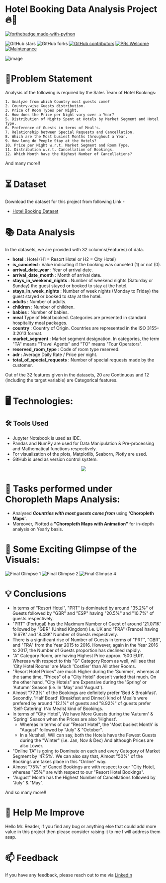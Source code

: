 
# Hotel Booking Data Analysis Project 🔥🍁

<p align="center">

  [![forthebadge made-with-python](http://ForTheBadge.com/images/badges/made-with-python.svg)](https://www.python.org/)
  
  ![GitHub stars](https://img.shields.io/github/stars/Lokesh-Attarde/Hotel_Booking_Data_Analysis)
  ![GitHub forks](https://img.shields.io/github/forks/Lokesh-Attarde/Hotel_Booking_Data_Analysis)
  [![GitHub contributors](https://img.shields.io/github/contributors/Lokesh-Attarde/Hotel_Booking_Data_Analysis.svg)](https://GitHub.com/Lokesh-Attarde/Hotel_Booking_Data_Analysis/graphs/contributors/)
  [![PRs Welcome](https://img.shields.io/badge/PRs-welcome-brightgreen.svg?style=flat-square)](http://makeapullrequest.com)
  [![Maintenance](https://img.shields.io/badge/Maintained%3F-yes-green.svg)](https://GitHub.com/Naereen/StrapDown.js/graphs/commit-activity)
</p>  

![image](https://user-images.githubusercontent.com/84115928/140745716-6591df44-5f14-47e4-a557-6959f9591fd3.jpg)

# 📝Problem Statement
Analysis of the following is required by the Sales Team of Hotel Bookings:

    1. Analyze from which Country most guests come?
    2. Country-wise Guests distribution.
    3. Price of Room Types per Night.
    4. How does the Price per Night vary over a Year?
    5. Distribution of Nights Spent at Hotels by Market Segment and Hotel Type.
    6. Preference of Guests in terms of Meal's.
    7. Relationship between Special Requests and Cancellation.
    8. Which are the Most busiest Months throughout a Year.
    9. How long do People Stay at the Hotels?
    10. Price per Night w.r.t. Market Segment and Room Type.
    11. Distribution w.r.t. Cancellation of Bookings.
    12. Which Month have the Highest Number of Cancellations?

And many more!!

# ⏳ Dataset
Download the dataset for this project from following Link -
* [Hotel Booking Dataset](https://github.com/Lokesh-Attarde/Hotel_Booking_Data_Analysis/blob/305582b840d1dccedb983e1c9afaf66e42946588/hotel_bookings.csv)

# 📚 Data Analysis
In the datasets, we are provided with 32 columns(Features) of data.

* **hotel** : Hotel (H1 = Resort Hotel or H2 = City Hotel)
* **is_canceled** : Value indicating if the booking was canceled (1) or not (0).
* **arrival_date_year** : Year of arrival date.
* **arrival_date_month** : Month of arrival date.
* **stays_in_weekend_nights** : Number of weekend nights (Saturday or Sunday) the guest stayed or booked to stay at the hotel.
* **stays_in_week_nights** : Number of week nights (Monday to Friday) the guest stayed or booked to stay at the hotel.
* **adults** : Number of adults.
* **children** : Number of children.
* **babies** : Number of babies.
* **meal** Type of Meal booked. Categories are presented in standard hospitality meal packages.
* **country** : Country of Origin. Countries are represented in the ISO 3155–3:2013 format.
* **market_segment** : Market segment designation. In categories, the term "TA" means "Travel Agents" and "TO" means "Tour Operators".
* **reserved_room_type** : Code of room type reserved.
* **adr** : Average Daily Rate / Price per night.
* **total_of_special_requests** : Number of special requests made by the customer.

Out of the 32 features given in the datasets, 20 are Continuous and 12 (including the target variable) are Categorical features.

# 🖥️ Technologies:
## 🛠️ Tools Used
* Jupyter Notebook is used as IDE.
* Pandas and NumPy are used for Data Manipulation & Pre-processing and Mathematical functions respectively.
* For visualization of the plots, Matplotlib, Seaborn, Plotly are used.
* GitHub is used as version control system.

<p align="center">
  <img src="https://user-images.githubusercontent.com/84115928/141269995-77714aa7-9b0c-4b11-a94c-e1639a0a743b.png">
</p>

# 🎉 Tasks performed under Choropleth Maps Analysis:
* Analysed ***Countries with most guests come from*** using **'Choropleth Maps'**.
* Moreover, Plotted a **"Choropleth Maps with Animation"** for in-depth analysis on Yearly basis.

# 🌱 Some Exciting Glimpse of the Visuals:
![Final Glimpse 1](https://user-images.githubusercontent.com/84115928/141301079-637277f2-a00f-4808-9c38-594b22756412.gif)
![Final Glimpse 2](https://user-images.githubusercontent.com/84115928/141341458-ef8881a7-70b4-4db5-b57e-b3d5795d184b.gif)
![Final Glimpse 4](https://user-images.githubusercontent.com/84115928/141303002-feaed86b-ba9c-4911-8b08-7b54317a59ef.gif)

# 💡 Conclusions
* In terms of "Resort Hotel", "PRT" is dominated by around "35.2%" of Guests followed by "GBR" and "ESP" having "20.5%" and "10.7%" of guests respectively.
* "PRT" (Portugal) has the Maximum Number of Guest of around '21.071K' followed by "GBR" (United Kingdom) I.e. UK and "FRA" (France) having '9.67K' and '8.48K' Number of Guests respectively.
* There is a significant rise of Number of Guests in terms of "PRT", "GBR", and "FRA" from the Year 2015 to 2016. However, again in the Year 2016 to 2017, the Number of Guests proportion has declined rapidly.
* "A" Category Room, are having Highest Price approx. '500 EUR'. Whereas with respect to this "G" Category Room as well, will see that 'City Hotel Rooms' are Much 'Costlier' than All other Rooms.
* "Resort Hotel Prices" are much Higher during the 'Summer', whereas at the same time, "Prices" of a "City Hotel" doesn't varied that much.
   On the other hand, "City Hotels" are Expensive during the 'Spring' or 'Autumn' Season (i.e. In 'May' and 'August').
* Almost "77.3%" of the Bookings are definitely prefer 'Bed & Breakfast'. Secondly, 'Half Board' (Breakfast and Dinner) kind of Meal's were prefered by around "12.1%" of guests and "8.92%" of guests prefer 'Self-Catering' (No Meals) kind of Bookings.
* In terms of "City Hotel", We have More Guests during the 'Autumn' & 'Spring' Season when the Prices are also 'Highest'. 
    * Whereas In terms of our "Resort Hotel", the 'Most busiest Month' is "August" followed by "July" & "October".
    * In a Nutshell, Will can say, both the Hotels have the Fewest Guests during the "Winter" (i.e. Jan, Nov & Dec) And although Prices are also Lower.
* "Online TA" is going to Dominate on each and every Category of Market Segment by '47.5%'. We can also say that, Almost "50%" of the Bookings are takes place in this "Online" way.
* Almost "75%" of Cancel Bookings are with respect to our "City Hotel, whereas "25%" are with respect to our "Resort Hotel Bookings".
* "August" Month has the Highest Number of Cancellations followed by "July" & "May".

And so many more!!

# 🎉 Help Me Improve
Hello Mr. Reader, if you find any bug or anything else that could add more value in this project then please consider raising it to me I will address them asap.
  
# 📫 Feedback
If you have any feedback, please reach out to me via [LinkedIn](https://www.linkedin.com/in/lokesh-attarde-145086141/)
